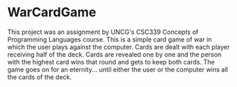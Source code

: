 # WarCardGame

This project was an assignment by UNCG's CSC339 Concepts of Programming Languages course. This is a simple card game of war in which the user plays against the computer. Cards are dealt with each player receiving half of the deck. Cards are revealed one by one and the person with the highest card wins that round and gets to keep both cards. The game goes on for an eternity... until either the user or the computer wins all the cards of the deck.
